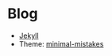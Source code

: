 # Blog

* [Jekyll](https://jekyllrb.com/)
* Theme: [minimal-mistakes](https://github.com/mmistakes/minimal-mistakes)
